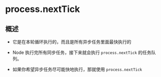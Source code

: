 # process.nextTick

## 概述

*   它是在本轮循环执行的，而且是所有异步任务里面最快执行的

*   Node 执行完所有同步任务，接下来就会执行 `process.nextTick` 的任务队列。

*   如果你希望异步任务尽可能快地执行，那就使用 `process.nextTick`

